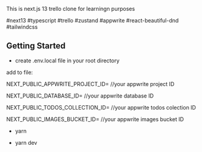 This is next.js 13 trello clone for learningn purposes

#next13
#typescript
#trello
#zustand
#appwrite
#react-beautiful-dnd
#tailwindcss


## Getting Started

- create .env.local file in your root directory
  
add to file: 

NEXT_PUBLIC_APPWRITE_PROJECT_ID=  //your appwrite project ID

NEXT_PUBLIC_DATABASE_ID=  //your appwrite database  ID

NEXT_PUBLIC_TODOS_COLLECTION_ID=  //your appwrite todos colection  ID

NEXT_PUBLIC_IMAGES_BUCKET_ID= //your appwrite images bucket  ID


- yarn 

- yarn dev
